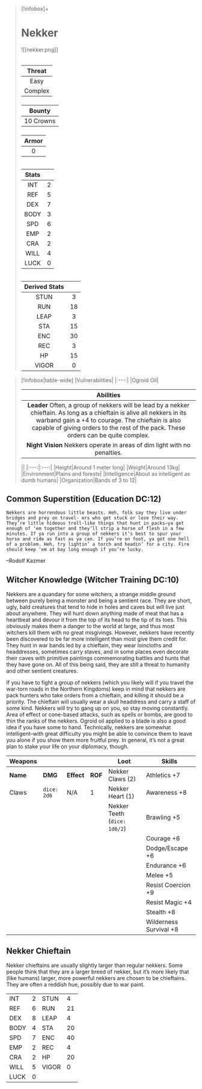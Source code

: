 >[!infobox]+
># Nekker
>![[nekker.png]]
>###### 
>|Threat|
>|:---:|
>|Easy|
>|Complex|
>##### 
>|Bounty|
>|:---:|
>|10 Crowns|
>#####
>|Armor|
>|:---:|
>|0|
>###### 
>
>|Stats||
>|:---:|:---:|
>|INT|2|
>|REF|5|
>|DEX|7|
>|BODY|3|
>|SPD|6|
>|EMP|2|
>|CRA|2|
>|WILL|4|
>|LUCK|0|
>######
>|Derived Stats||
>|:---:|:---:|
>|STUN|3|
>|RUN|18|
>|LEAP|3|
>|STA|15|
>|ENC|30|
>|REC|3|
>|HP|15|
>|VIGOR|0|

>[!infobox|table-wide]
>|Vulnerabilities|
>|:---:|
>|Ogroid Oil|
>
>|Abilities|
>|:---:|
>|**Leader** Often, a group of nekkers will be lead by a nekker chieftain. As long as a chieftain is alive all nekkers in its warband gain a +4 to courage. The chieftain is also capable of giving orders to the rest of the pack. These orders can be quite complex.|
>|**Night Vision** Nekkers operate in areas of dim light with no penalties.
>
>||
>|:---:|:---:|
>|Height|Around 1 meter long|
>|Weight|Around 13kg|
>|Environment|Plains and forests|
>|Intelligence|About as intelligent as dumb humans|
>|Organization|Bands of 3 to 12|

## Common Superstition (Education DC:12)
```ad-quote
Nekkers are horrendous little beasts. Heh, folk say they live under bridges and prey on travel- ers who get stuck or lose their way. They’re little hideous troll-like things that hunt in packs–ya get enough of ‘em together and they’ll strip a horse of flesh in a few minutes. If ya run into a group of nekkers it’s best to spur your horse and ride as fast as ya can. If you’re on foot, ya got one hell of a problem. Heh, try lightin’ a torch and headin’ for a city. Fire should keep ‘em at bay long enough if you’re lucky.
```
–Rodolf Kazmer

## Witcher Knowledge (Witcher Training DC:10)
Nekkers are a quandary for some witchers, a strange middle ground between purely being a monster and being a sentient race. They are short, ugly, bald creatures that tend to hide in holes and caves but will live just about anywhere. They will hunt down anything made of meat that has a heartbeat and devour it from the top of its head to the tip of its toes. This obviously makes them a danger to the world at large, and thus most witchers kill them with no great misgivings. However, nekkers have recently been discovered to be far more intelligent than most give them credit for. They hunt in war bands led by a chieftain, they wear loincloths and headdresses, sometimes carry staves, and in some places even decorate their caves with primitive paintings commemorating battles and hunts that they have gone on. All of this being said, they are still a threat to humanity and other sentient creatures.

If you have to fight a group of nekkers (which you likely will if you travel the war-torn roads in the Northern Kingdoms) keep in mind that nekkers are pack hunters who take orders from a chieftain, and killing it should be a priority. The chieftain will usually wear a skull headdress and carry a staff of some kind. Nekkers will try to gang up on you, so stay moving constantly. Area of effect or cone-based attacks, such as spells or bombs, are good to thin the ranks of the nekkers. Ogroid oil applied to a blade is also a good idea if you have some to hand. Technically, nekkers are somewhat intelligent–with great difficulty you might be able to convince them to leave you alone if you show them more fruitful prey. In general, it’s not a great plan to stake your life on your diplomacy, though.

| Weapons  |             |            |         | Loot                         | Skills                 |
|----------|-------------|------------|---------|------------------------------|------------------------|
| **Name** | **DMG**     | **Effect** | **ROF** | Nekker Claws (2)             | Athletics +7           |
| Claws    | `dice: 2d6` | N/A        | 1       | Nekker Heart (1)             | Awareness +8           |
|          |             |            |         | Nekker Teeth (`dice: 1d6/2`) | Brawling +5            |
|          |             |            |         |                              | Courage +6             |
|          |             |            |         |                              | Dodge/Escape +6        |
|          |             |            |         |                              | Endurance +6           |
|          |             |            |         |                              | Melee +5               |
|          |             |            |         |                              | Resist Coercion +9     |
|          |             |            |         |                              | Resist Magic +4        |
|          |             |            |         |                              | Stealth +8             |
|          |             |            |         |                              | Wilderness Survival +8 |

## Nekker Chieftain
Nekker chieftains are usually slightly larger than regular nekkers. Some people think that they are a larger breed of nekker, but it’s more likely that (like humans) larger, more powerful nekkers are chosen to be chieftains. They are often a reddish hue, possibly due to war paint.

|      |     |       |     |
| ---- | --- | ----- | --- |
| INT  | 2   | STUN  | 4   |
| REF  | 6   | RUN   | 21  |
| DEX  | 8   | LEAP  | 4   |
| BODY | 4   | STA   | 20  |
| SPD  | 7   | ENC   | 40  |
| EMP  | 2   | REC   | 4   |
| CRA  | 2   | HP    | 20  |
| WILL | 5   | VIGOR | 0   |
| LUCK | 0   |       |     |